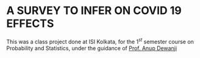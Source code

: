 # A SURVEY TO INFER ON COVID 19 EFFECTS
This was a class project done at ISI Kolkata, for the $1^{st}$ semester course on Probability and Statistics, under the guidance of [Prof. Anup Dewanji](https://www.isical.ac.in/~dewanjia/)

